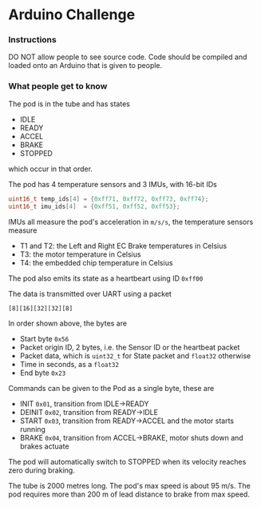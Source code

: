 # Arduino Challenge
### Instructions
DO NOT allow people to see source code. Code should be compiled and loaded
onto an Arduino that is given to people.

### What people get to know
The pod is in the tube and has states
- IDLE
- READY
- ACCEL
- BRAKE
- STOPPED

which occur in that order.

The pod has 4 temperature sensors and 3 IMUs, with 16-bit IDs
```c++
uint16_t temp_ids[4] = {0xff71, 0xff72, 0xff73, 0xff74};
uint16_t imu_ids[4]  = {0xff51, 0xff52, 0xff53};
```

IMUs all measure the pod's acceleration in `m/s/s`, the temperature sensors measure
- T1 and T2: the Left and Right EC Brake temperatures in Celsius
- T3: the motor temperature in Celsius
- T4: the embedded chip temperature in Celsius

The pod also emits its state as a heartbeart using ID `0xff00`

The data is transmitted over UART using a packet
```
[8][16][32][32][8]
```
In order shown above, the bytes are
- Start byte `0x56`
- Packet origin ID, 2 bytes, i.e. the Sensor ID or the heartbeat packet
- Packet data, which is `uint32_t` for State packet and `float32` otherwise
- Time in seconds, as a `float32`
- End byte `0x23`

Commands can be given to the Pod as a single byte, these are
- INIT `0x01`, transition from IDLE->READY
- DEINIT `0x02`, transition from READY->IDLE
- START `0x03`, transition from READY->ACCEL and the motor starts running
- BRAKE `0x04`, transition from ACCEL->BRAKE, motor shuts down and brakes actuate

The pod will automatically switch to STOPPED when its velocity
reaches zero during braking.

The tube is 2000 metres long. The pod's max speed is about 95 m/s. The pod
requires more than 200 m of lead distance to brake from max speed.
